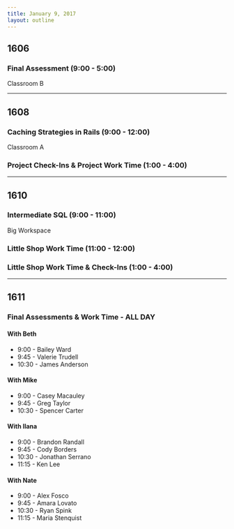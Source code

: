 ```yaml
---
title: January 9, 2017
layout: outline
---
```



## 1606

### Final Assessment (9:00 - 5:00)

Classroom B

***

## 1608

### Caching Strategies in Rails (9:00 - 12:00)

Classroom A

### Project Check-Ins & Project Work Time (1:00 - 4:00)

***

## 1610

### Intermediate SQL (9:00 - 11:00)

Big Workspace

### Little Shop Work Time (11:00 - 12:00)

### Little Shop Work Time & Check-Ins (1:00 - 4:00)

***

## 1611

### Final Assessments & Work Time - ALL DAY

#### With Beth
* 9:00 - Bailey Ward
* 9:45 - Valerie Trudell
* 10:30 - James Anderson

#### With Mike
* 9:00 - Casey Macauley
* 9:45 - Greg Taylor
* 10:30 - Spencer Carter

#### With Ilana
* 9:00 - Brandon Randall
* 9:45 - Cody Borders
* 10:30 - Jonathan Serrano
* 11:15 - Ken Lee

#### With Nate
* 9:00 - Alex Fosco
* 9:45 - Amara Lovato
* 10:30 - Ryan Spink
* 11:15 - Maria Stenquist
